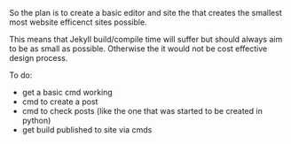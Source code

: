So the plan is to create a basic editor and site the that creates the smallest most website efficenct sites possible. 

This means that Jekyll build/compile time will suffer but should always aim to be as small as possible. 
Otherwise the it would not be cost effective design process. 

To do:
- get a basic cmd working
- cmd to create a post
- cmd to check posts (like the one that was started to be created in python)
- get build published to site via cmds